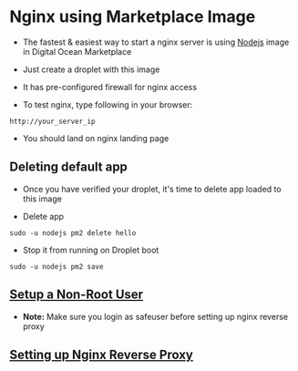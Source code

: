 # Nginx using Marketplace Image

-   The fastest & easiest way to start a nginx server is using [Nodejs](https://do.co/313ycRT) image in Digital Ocean Marketplace

-   Just create a droplet with this image
-   It has pre-configured firewall for nginx access

-   To test nginx, type following in your browser:

```
http://your_server_ip
```

-   You should land on nginx landing page

## Deleting default app

-   Once you have verified your droplet, it's time to delete app loaded to this image

-   Delete app

```
sudo -u nodejs pm2 delete hello
```

-   Stop it from running on Droplet boot

```
sudo -u nodejs pm2 save
```

## [Setup a Non-Root User](./Safeuser.md)

-   **Note:** Make sure you login as safeuser before setting up nginx reverse proxy

## [Setting up Nginx Reverse Proxy](./NginxReverseProxyConfiguration.md)
